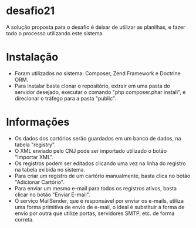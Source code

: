 # desafio21
A solução proposta para o desafio é deixar de utilizar as planilhas, e fazer todo o processo utilizando este sistema.

# Instalação
- Foram utilizados no sistema: Composer, Zend Framework e Doctrine ORM. 
- Para instalar basta clonar o repositório, extrair em uma pasta do servidor desejado, executar o comando "php composer.phar install", e direcionar o tráfego para a pasta "public".

# Informações
- Os dados dos cartórios serão guardados em um banco de dados, na tabela "registry".
- O XML enviado pelo CNJ pode ser importado utilizado o botão "Importar XML".
- Os registros podem ser editados clicando uma vez na linha do registro na tabela exibida no sistema.
- Para criar um registro de um cartório manualmente, basta clica no botão "Adicionar Cartório".
- Para enviar um mesmo e-mail para todos os registros ativos, basta clicar no botão "Enviar E-mail".
- O serviço MailSender, que é responsável por enviar os e-mails, utiliza uma forma primitiva de envio de e-mail, o ideal é substituir a forma de envio por outra que utilize portas, servidores SMTP, etc. de forma correta.